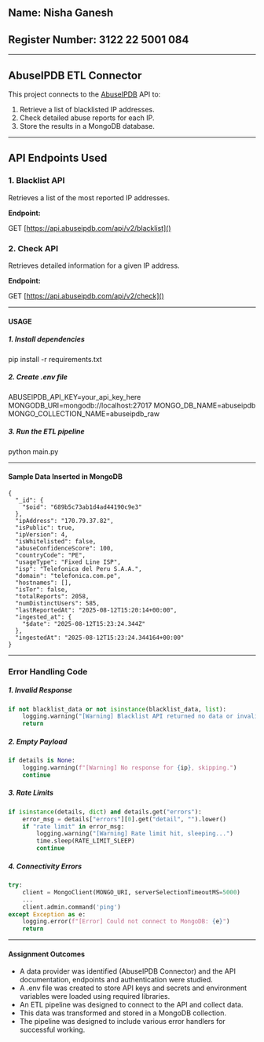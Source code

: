 ## Name: Nisha Ganesh

## Register Number: 3122 22 5001 084

<hr>

## AbuseIPDB ETL Connector

This project connects to the [AbuseIPDB](https://www.abuseipdb.com/) API to:

1. Retrieve a list of blacklisted IP addresses.
2. Check detailed abuse reports for each IP.
3. Store the results in a MongoDB database.

---

## API Endpoints Used

### **1. Blacklist API**

Retrieves a list of the most reported IP addresses.

**Endpoint:**

GET [https://api.abuseipdb.com/api/v2/blacklist]()

### **2. Check API**

Retrieves detailed information for a given IP address.

**Endpoint:**

GET [https://api.abuseipdb.com/api/v2/check]()

<hr>

<h4>USAGE</h4>

<h5>1. Install dependencies</h5>

pip install -r requirements.txt

<h5>2. Create .env file</h5>

ABUSEIPDB_API_KEY=your_api_key_here
MONGODB_URI=mongodb://localhost:27017
MONGO_DB_NAME=abuseipdb
MONGO_COLLECTION_NAME=abuseipdb_raw

<h5>3. Run the ETL pipeline</h5>

python main.py

<hr>

<h4>Sample Data Inserted in MongoDB</h4>

```
{
  "_id": {
    "$oid": "689b5c73ab1d4ad44190c9e3"
  },
  "ipAddress": "170.79.37.82",
  "isPublic": true,
  "ipVersion": 4,
  "isWhitelisted": false,
  "abuseConfidenceScore": 100,
  "countryCode": "PE",
  "usageType": "Fixed Line ISP",
  "isp": "Telefonica del Peru S.A.A.",
  "domain": "telefonica.com.pe",
  "hostnames": [],
  "isTor": false,
  "totalReports": 2058,
  "numDistinctUsers": 585,
  "lastReportedAt": "2025-08-12T15:20:14+00:00",
  "ingested_at": {
    "$date": "2025-08-12T15:23:24.344Z"
  },
  "ingestedAt": "2025-08-12T15:23:24.344164+00:00"
}
```

<hr>

<h3>Error Handling Code</h3>

<h5>1. Invalid Response</h5>

```python
if not blacklist_data or not isinstance(blacklist_data, list):
    logging.warning("[Warning] Blacklist API returned no data or invalid format.")
    return
```

<h5>2. Empty Payload</h5>

```python
if details is None:
    logging.warning(f"[Warning] No response for {ip}, skipping.")
    continue
```

<h5>3. Rate Limits</h5>

```python
if isinstance(details, dict) and details.get("errors"):
    error_msg = details["errors"][0].get("detail", "").lower()
    if "rate limit" in error_msg:
        logging.warning("[Warning] Rate limit hit, sleeping...")
        time.sleep(RATE_LIMIT_SLEEP)
        continue
```

<h5>4. Connectivity Errors</h5>

```python
try:
    client = MongoClient(MONGO_URI, serverSelectionTimeoutMS=5000)
    ...
    client.admin.command('ping')
except Exception as e:
    logging.error(f"[Error] Could not connect to MongoDB: {e}")
    return
```

<hr>

<h4>Assignment Outcomes</h4>

* A data provider was identified (AbuseIPDB Connector) and the API documentation, endpoints and authentication were studied.
* A .env file was created to store API keys and secrets and environment variables were loaded using required libraries.
* An ETL pipeline was designed to connect to the API and collect data.
* This data was transformed and stored in a MongoDB collection.
* The pipeline was designed to include various error handlers for successful working.
